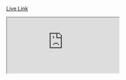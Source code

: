 
<a href="https://shamimrana2006.github.io/shamimrana2006">Live Link</a>

<iframe src="https://shamimrana2006.github.io/shamimrana2006" title="description"></iframe>
